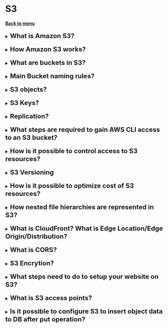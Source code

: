 <h1>S3</h1> 
<h4> 

[Back to menu](..%2FMenu.md)

</h4>

[//]:# (What about Aurora Security?)

<details>
    <summary>
        <b><big><big>
            What is Amazon S3?
        </big></big></b>
    </summary>

Amazon Simple Storage Service (Amazon S3) is an object storage service.
Has the following features:

- Storage classes (a range of storage classes for different storage scenarios)
- S3 Lifecycle (Customize the life cycle to suit your needs)
- S3 Object Lock (prevent objects from being deleted or overwritten for a 
fixed or indefinite time)
- S3 Replication - replication of objects and their corresponding metadata
- S3 Batch Operations - S3 Object Lambda - support for lambda operations
- Data processing - (tula for optimization)
- Event notifications
- A huge number of manual and automated analytics and storage monitoring tools
- Strong consistency (ensures reliable consistency of operations)

</details>
<br>

[//]:# (How Amazon S3 works?)

<details>
    <summary>
        <b><big><big>
            How Amazon S3 works?
        </big></big></b>
    </summary>

Amazon S3 is an object storage service that stores data as objects in buckets.
An object is a file and any metadata that describes the file.
A bucket is a container for items.

To store data in Amazon S3, you first create a bucket and specify 
a bucket name and AWS region.
The data is then uploaded to this bucket as objects in Amazon S3.
Each object has a key (or key name), which is the unique identifier 
of the object in the bucket.

</details>
<br>

[//]:# (What are buckets in S3?)

<details>
    <summary>
        <b><big><big>
            What are buckets in S3?
        </big></big></b>
    </summary>

A bucket is a container for objects stored in Amazon S3.
You can store any number of items in the Recycle Bin.
When you create a bucket, you enter a name for the bucket and 
select the AWS region in which it will be located.
The AWS account the user belongs to owns the bucket.
The name of the created cart is unique for all regions. 
The selected name is reserved by the account that created it.

</details>
<br>

[//]:# (Main Bucket naming rules?)

<details>
    <summary>
        <b><big><big>
            Main Bucket naming rules?
        </big></big></b>
    </summary>

- Segment names must contain from 3 to 63 characters.
- Segment names can only consist of lowercase letters, numbers, periods (.) and hyphens (-).
- Segment names must begin and end with a letter or number.
- Segment names must not be formatted as an IP address (for example, 192.168.5.4).
- Segment names must not begin with the prefix xn--.
- Segment names must not end with the suffix -s3alias.
- Segment names within a section must be unique.

Examples
- my-hosted-content
- my.example.s3.bucket
- doc-example-bucket- (ends with a hyphen)

</details>
<br>

[//]:# (S3 objects?)

<details>
    <summary>
        <b><big><big>
            S3 objects?
        </big></big></b>
    </summary>

Objects are core entities stored in Amazon S3.
Objects consist of object data and metadata.
Metadata is a set of name-value pairs that describe an object.
These pairs include some default metadata such as last modified date,
and standard HTTP metadata such as Content-Type.
You can also specify your own metadata when saving an object.

</details>
<br>

[//]:# (S3 Keys?)

<details>
    <summary>
        <b><big><big>
            S3 Keys?
        </big></big></b>
    </summary>

An object key (or key name) is a unique identifier for an object in the bucket.
Each object in the bucket has exactly one key.
A combination of segment, object key, and optionally version ID
(if S3 versioning is enabled for the bucket) uniquely identifies each object.
So you can think of Amazon S3 as
a basic data map between the “cart + key + version” and the object itself.

</details>
<br>

[//]:# (Replication?)

<details>
    <summary>
        <b><big><big>
            Replication?
        </big></big></b>
    </summary>

Replication provides automatic, asynchronous copying of objects to Amazon S3 buckets.

Replication can help with the following:
- Replicate objects while preserving metadata and encryption 
(This feature is important if you need to make sure
  that your replica is identical to the original object.)
- Replication of objects to different storage classes (in S3 Glacier,
S3 Glacier Deep Archive, etc.
  also move objects to a colder storage class (immediately necessary for lifecycle s3))
- Saving copies of objects with different owners (option for restricting access to replicas)
- Store objects in multiple AWS regions (allow for geographic differences
in where your data is stored)
- Replicate objects within 15 minutes (i.e. fast replication speed)

</details>
<br>

[//]:# (What steps are required to gain AWS CLI access to an S3 bucket?)

<details>
    <summary>
        <b><big><big>
            What steps are required to gain AWS CLI access to an S3 bucket?
        </big></big></b>
    </summary>

In order to be able to access s3 from the Amazon CLI,
it is necessary to give the IAM user access to s3 (via direct or group policies)
Next, configure a general or named profile in the CLI

</details>
<br>

[//]:# (How is it possible to control access to S3 resources?)

<details>
    <summary>
        <b><big><big>
            How is it possible to control access to S3 resources?
        </big></big></b>
    </summary>

- Writing custom AWS IAM policies
- Writing S3 policies (both general via UI and custom via JSON)
- Per-file access settings

</details>
<br>

[//]:# (Versioning)

<details>
    <summary>
        <b><big><big>
            S3 Versioning
        </big></big></b>
    </summary>

Versioning in Amazon S3 is a means of storing multiple versions 
of an object in a single bucket.
You can use the S3 versioning feature to save,
retrieving and restoring every version of every object stored in your recycle bins.

</details>
<br>

[//]:# (How is it possible to optimize cost of S3 resources?)

<details>
    <summary>
        <b><big><big>
            How is it possible to optimize cost of S3 resources?
        </big></big></b>
    </summary>

1. Organization at the bucket level
   (Understanding how and when your data is collected,
   access and archiving or deletion by users is critical to managing storage costs.)

2. Organization at the object level
   (By organizing access to objects you can save money)

3. choosing the right Amazon S3 storage class 
(they differ in the type of life cycle files and how to work with them)

</details>
<br>

[//]:# (How nested file hierarchies are represented in S3?)

<details>
    <summary>
        <b><big><big>
            How nested file hierarchies are represented in S3?
        </big></big></b>
    </summary>

**The prefix** is the full path before the object name, which includes the segment name.
BucketName/Project/WordFiles/123.txt, the prefix is “BucketName/Project/WordFiles/”

**Folder** is the value between the two "/" characters. For example, if the file is stored as
BucketName/Project/WordFiles/123.txt, the file path indicates that there is a folder
(“Project”) and subfolders (“WordFiles”). 
Both "Project" and "WordFiles" are considered folders.

</details>
<br>

[//]:# (What is CloudFront?)

<details>
    <summary>
        <b><big><big>
            What is CloudFront? 
            What is Edge Location/Edge Origin/Distribution?
        </big></big></b>
    </summary>

System of distributed servers which deliver webpages and web content

- **Edge Location** - the location where content is cached. Separate on region/AZ
- **Edge Origin** - The origin area from hum files will be distributed.
    (it can be s3, ec2, elastic load balancer, route53)
- **CF Distribution** - the name of origin and content to distribute 

</details>
<br>

[//]:# (What is CORS?)

<details>
    <summary>
        <b><big><big>
            What is CORS?
        </big></big></b>
    </summary>

Cross-Origin Resource sharing is used to allow resources in one
S3 bucket to access resources located in another S3 bucket

</details>
<br>

[//]:# (S3 Encrytion?)

<details>
    <summary>
        <b><big><big>
            S3 Encrytion?
        </big></big></b>
    </summary>

**In Transit**
- SSL/TLS
- HTTPS

**In Rest side**
- Server-side encryption
- SSE-S3 (AES 256-bit)
- SSE-KMS
- SSE-C

**Client-Side Encryption**
- you need to encrypt the files yourself before you upload them

**SSE creation encryption**
- Encryption using SSE-S3 is enabled by default while s3 is created

</details>
<br>

[//]:# (What steps need to do to setup your website on S3?)

<details>
    <summary>
        <b><big><big>
            What steps need to do to setup your website on S3?
        </big></big></b>
    </summary>

- Edit the bucket's Block Public Access settings and add a public bucket policy
- Create an index and error document
  (An index document (usually index.html) serves as the homepage of your website.
Specifying this ensures visitors are directed to the correct starting page. 
Similarly, setting an error document provides a user-friendly 
way to handle requests for URLs that do not exist on your website.)
- Enable static website hosting
- Create an S3 bucket in the region nearest to most of your users

</details>
<br>

[//]:# (What is S3 access points?)

<details>
    <summary>
        <b><big><big>
            What is S3 access points?
        </big></big></b>
    </summary>

Amazon S3 access points simplify data access for any AWS service 
or customer application that stores data in S3. 

Access points are named network endpoints that are attached to buckets 
that you can use to perform S3 object operations, 
such as GetObject and PutObject

Usage example, you can have S3 object with personal data 
and Lambda function with deletion of this data. 
You can create an access point from the S3 console 
to start that function on GetObject operation.

And you will have two types of one file. 
- One is via object with private data.
- One via access point without private data

</details>
<br>

[//]:# (What is S3 access points?)

<details>
    <summary>
        <b><big><big>
            Is it possible to configure S3 to insert object data to DB after put operation?
        </big></big></b>
    </summary>

Configure an S3 event to invoke an AWS Lambda function 
that inserts records into DynamoDB.

</details>
<br>